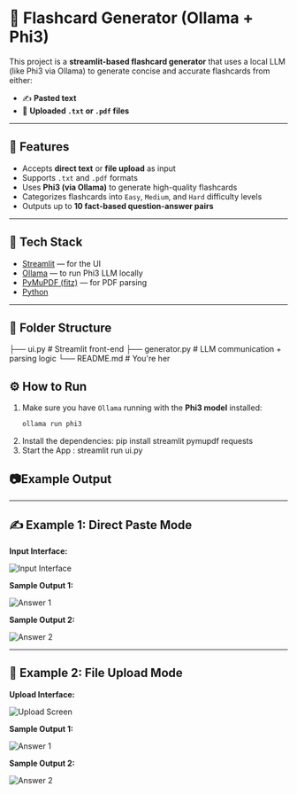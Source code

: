 # 🧠 Flashcard Generator (Ollama + Phi3)

This project is a **streamlit-based flashcard generator** that uses a local LLM (like Phi3 via Ollama) to generate concise and accurate flashcards from either:
- ✍️ **Pasted text**
- 📂 **Uploaded `.txt` or `.pdf` files**

---

## 🚀 Features

- Accepts **direct text** or **file upload** as input
- Supports `.txt` and `.pdf` formats
- Uses **Phi3 (via Ollama)** to generate high-quality flashcards
- Categorizes flashcards into `Easy`, `Medium`, and `Hard` difficulty levels
- Outputs up to **10 fact-based question-answer pairs**

---

## 🧩 Tech Stack

- [Streamlit](https://streamlit.io/) — for the UI
- [Ollama](https://ollama.com/) — to run Phi3 LLM locally
- [PyMuPDF (fitz)](https://pymupdf.readthedocs.io/) — for PDF parsing
- [Python](https://www.python.org/)

---

## 📂 Folder Structure

├── ui.py # Streamlit front-end
├── generator.py # LLM communication + parsing logic
└── README.md # You're her


## ⚙️ How to Run

1. Make sure you have `Ollama` running with the **Phi3 model** installed:
   ```bash
   ollama run phi3
2. Install the dependencies:
   pip install streamlit pymupdf requests
3. Start the App :
   streamlit run ui.py

## 📷Example Output 

---

## ✍️ Example 1: Direct Paste Mode

**Input Interface:**

![Input Interface](pics/Input_mode.png)

**Sample Output 1:**

![Answer 1](pics/Input_mode_answer1.png)

**Sample Output 2:**

![Answer 2](pics/Input_mode_answer2.png)

---

## 📂 Example 2: File Upload Mode

**Upload Interface:**

![Upload Screen](pics/Upload.png)

**Sample Output 1:**

![Answer 1](pics/Upload_answer1.png)

**Sample Output 2:**

![Answer 2](pics/Upload_answer2.png)
